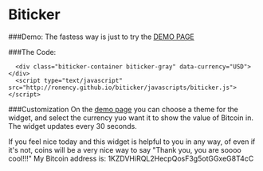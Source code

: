Biticker
========

###Demo:
The fastess way is just to try the [DEMO PAGE](http://ronency.github.io/biticker/)

###The Code:
```
  <div class="biticker-container biticker-gray" data-currency="USD"></div>
  <script type="text/javascript" src="http://ronency.github.io/biticker/javascripts/biticker.js"></script>
```

###Customization
On the [demo page](http://ronency.github.io/biticker/) you can choose a theme for the widget, and select the currency yuo want it to show the value of Bitcoin in.
The widget updates every 30 seconds.

If you feel nice today and this widget is helpful to you in any way, of even if it's not, coins will be a very nice way to say "Thank you, you are soooo cool!!!"
My Bitcoin address is: 1KZDVHiRQL2HecpQosF3g5otGGxeG8T4cC
